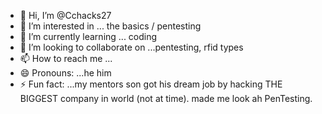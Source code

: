 - 👋 Hi, I’m @Cchacks27
- 👀 I’m interested in ... the basics / pentesting
- 🌱 I’m currently learning ... coding
- 💞️ I’m looking to collaborate on ...pentesting, rfid types
- 📫 How to reach me ...
- 😄 Pronouns: ...he him 
- ⚡ Fun fact: ...my mentors son got his dream job by hacking THE BIGGEST company in world (not at time). made me look ah PenTesting. 
<!---Cchacks27/Cchacks27 is a ✨ special ✨ repository because its `README.md` (this file) appears on your GitHub profile.
You can click the Preview link to take a look at your changes.
--->
